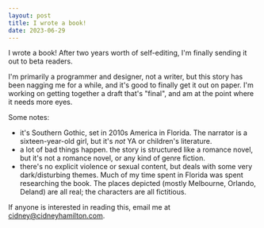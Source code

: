 ```yaml
--- 
layout: post
title: I wrote a book!
date: 2023-06-29
---
```


I wrote a book! After two years worth of self-editing, I'm finally sending it out to beta readers.

I'm primarily a programmer and designer, not a writer, but this story has been nagging me for a while, and it's good to finally get it out on paper. I'm working on getting together a draft that's "final", and am at the point where it needs more eyes.

Some notes:

+ it's Southern Gothic, set in 2010s America in Florida. The narrator is a sixteen-year-old girl, but it's *not* YA or children's literature.
+ a lot of bad things happen. the story is structured like a romance novel, but it's not a romance novel, or any kind of genre fiction.
+ there's no explicit violence or sexual content, but deals with some very dark/disturbing themes.
Much of my time spent in Florida was spent researching the book. The places depicted (mostly Melbourne, Orlando, Deland) are all real; the characters are all fictitious.

If anyone is interested in reading this, email me at [cidney@cidneyhamilton.com](mailto:cidney@cidneyhamilton.com).

